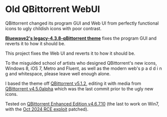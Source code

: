 # Old QBittorrent WebUI

QBittorrent changed its program GUI and Web UI from perfectly functional icons to ugly childish icons with poor contrast.

**[Bluewave2's legacy-4.3.8-qBittorrent theme](https://github.com/Bluewave2/legacy-4.3.8-qBittorrent)** fixes the program GUI and reverts it to how it should be.

This project fixes the Web UI and reverts it to how it should be. 

To the misguided school of artists who designed QBittorrent's new icons, Windows 8, iOS 7, Metro and Fluent, as well as the modern web's p a d d i n g and whitespace, please leave well enough alone.

I based the theme off [QBittorrent v5.1.2](https://github.com/qbittorrent/qBittorrent/commit/3de2a9f486a77a911fab986daabbe50ce7c85b04), editing it with media from [QBittorrent v4.5.0alpha](https://github.com/qbittorrent/qBittorrent/tree/c47e29c7c8f6ffc4a86bcbfbf34e5b416f4d2569) which was the last commit prior to the ugly new icons.

Tested on [QBittorrent Enhanced Edition v4.6.7.10](https://github.com/c0re100/qBittorrent-Enhanced-Edition/releases/tag/release-4.6.7.10) (the last to work on Win7, with the [Oct 2024 RCE exploit](https://news.ycombinator.com/item?id=42004219) patched).
